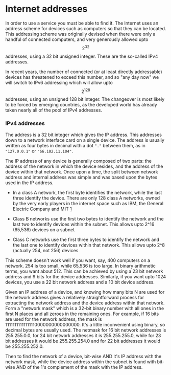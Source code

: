 # Internet addresses

In order to use a service you must be able to find it. 
The Internet uses an address scheme for devices such as computers so that they can be located. 
This addressing scheme was originally devised when there were only a handful of connected computers, and very generously allowed upto $$2^{32}$$ addresses, using a 32 bit unsigned integer. 
These are the so-called IPv4 addresses. 
 
In recent years, the number of connected (or at least directly addressable) devices has threatened to exceed this number, and so "any day now" we will switch to IPv6 addressing which will allow upto $$2^{128}$$ addresses, using an unsigned 128 bit integer. 
The changeover is most likely to be forced by emerging countries, as the developed world has already taken nearly all of the pool of IPv4 addresses.

### IPv4 addresses

The address is a 32 bit integer which gives the IP address. 
This addresses down to a network interface card on a single device. 
The address is usually written as four bytes in decimal with a dot `"."` between them, as in `"127.0.0.1"` or `"66.102.11.104"`.

The IP address of any device is generally composed of two parts: the address of the network in which the device resides, and the address of the device within that network. 
Once upon a time, the split between network address and internal address was simple and was based upon the bytes used in the IP address. 


* In a class A network, the first byte identifies the network, while the last three identify the device. There are only 128 class A networks, owned by the very early players in the internet space such as IBM, the General Electric Company and MIT [1](http://www.iana.org/assignments/ipv4-address-space/ipv4-address-space.xml)
    
* Class B networks use the first two bytes to identify the network and the last two to identify devices within the subnet. This allows upto 2^16 (65,536) devices on a subnet
    
* Class C networks use the first three bytes to identify the network and the last one to identify devices within that network. This allows upto 2^8 (actually 254, not 256) devices

This scheme doesn't work well if you want, say, 400 computers on a network. 254 is too small, while 65,536 is too large. In binary arithmetic terms, you want about 512. This can be achieved by using a 23 bit network address and 9 bits for the device addresses. Similarly, if you want upto 1024 devices, you use a 22 bit network address and a 10 bit device address.

Given an IP address of a device, and knowing how many bits N are used for the network address gives a relatively straightforward process for extracting the network address and the device address within that network. Form a "network mask" which is a 32-bit binary number with all ones in the first N places and all zeroes in the remaining ones. For example, if 16 bits are used for the network address, the mask is 11111111111111110000000000000000. It's a little inconvenient using binary, so decimal bytes are usually used. The netmask for 16 bit network addresses is 255.255.0.0, for 24 bit network addresses it is 255.255.255.0, while for 23 bit addresses it would be 255.255.254.0 and for 22 bit addresses it would be 255.255.252.0.

Then to find the network of a device, bit-wise AND it's IP address with the network mask, while the device address within the subnet is found with bit-wise AND of the 1's complement of the mask with the IP address. 